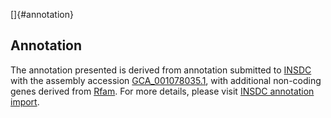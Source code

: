 []{#annotation}

Annotation
----------

The annotation presented is derived from annotation submitted to
[INSDC](http://www.insdc.org) with the assembly accession
[GCA\_001078035.1](http://www.ebi.ac.uk/ena/data/view/GCA_001078035.1),
with additional non-coding genes derived from
[Rfam](http://rfam.xfam.org/). For more details, please visit [INSDC
annotation
import](http://ensemblgenomes.org/info/data/insdc_annotation).
